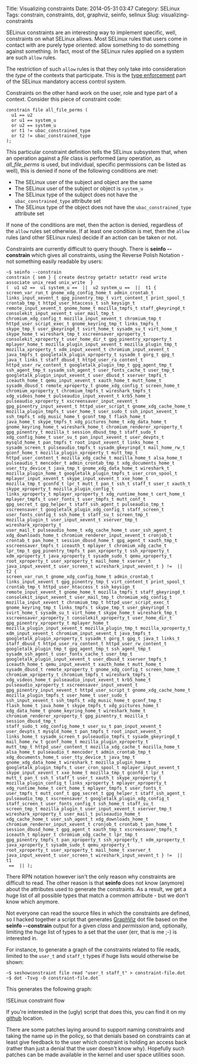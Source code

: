 Title: Visualizing constraints
Date: 2014-05-31 03:47
Category: SELinux
Tags: constrain, constraints, dot, graphviz, seinfo, selinux
Slug: visualizing-constraints

SELinux constraints are an interesting way to implement specific, well,
constraints on what SELinux allows. Most SELinux rules that users come
in contact with are purely type oriented: allow something to do
something against something. In fact, most of the SELinux rules applied
on a system are such `allow` rules.

The restriction of such `allow` rules is that they only take into
consideration the *type* of the contexts that participate. This is the
[type
enforcement](https://wiki.gentoo.org/wiki/SELinux/Type_enforcement) part
of the SELinux mandatory access control system.

Constraints on the other hand work on the user, role and type part of a
context. Consider this piece of constraint code:

    constrain file all_file_perms (
      u1 == u2
      or u1 == system_u
      or u2 == system_u
      or t1 != ubac_constrained_type
      or t2 != ubac_constrained_type
    );

This particular constraint definition tells the SELinux subsystem that,
when an operation against a *file* class is performed (any operation, as
*all\_file\_perms* is used, but individual, specific permissions can be
listed as well), this is denied if none of the following conditions are
met:

-   The SELinux user of the subject and object are the same
-   The SELinux user of the subject or object is `system_u`
-   The SELinux type of the subject does not have the
    `ubac_constrained_type` attribute set
-   The SELinux type of the object does not have the
    `ubac_constrained_type` attribute set

If none of the conditions are met, then the action is denied, regardless
of the `allow` rules set otherwise. If at least one condition is met,
then the `allow` rules (and other SELinux rules) decide if an action can
be taken or not.

Constraints are currently difficult to query though. There is **seinfo
--constrain** which gives all constraints, using the Reverse Polish
Notation - not something easily readable by users:

    ~$ seinfo --constrain
    constrain { sem } { create destroy getattr setattr read write associate unix_read unix_write  } 
    (  u1 u2 ==  u1 system_u ==  ||  u2 system_u ==  ||  t1 { screen_var_run_t gnome_xdg_config_home_t admin_crontab_t 
    links_input_xevent_t gpg_pinentry_tmp_t virt_content_t print_spool_t crontab_tmp_t httpd_user_htaccess_t ssh_keysign_t 
    remote_input_xevent_t gnome_home_t mozilla_tmpfs_t staff_gkeyringd_t consolekit_input_xevent_t user_mail_tmp_t 
    chromium_xdg_config_t mozilla_input_xevent_t chromium_tmp_t httpd_user_script_exec_t gnome_keyring_tmp_t links_tmpfs_t 
    skype_tmp_t user_gkeyringd_t svirt_home_t sysadm_su_t virt_home_t skype_home_t wireshark_tmp_t xscreensaver_xproperty_t 
    consolekit_xproperty_t user_home_dir_t gpg_pinentry_xproperty_t mplayer_home_t mozilla_plugin_input_xevent_t mozilla_plugin_tmp_t 
    mozilla_xproperty_t xdm_input_xevent_t chromium_input_xevent_t java_tmpfs_t googletalk_plugin_xproperty_t sysadm_t gorg_t gpg_t 
    java_t links_t staff_dbusd_t httpd_user_ra_content_t httpd_user_rw_content_t googletalk_plugin_tmp_t gpg_agent_tmp_t 
    ssh_agent_tmp_t sysadm_ssh_agent_t user_fonts_cache_t user_tmp_t googletalk_plugin_input_xevent_t user_dbusd_t xserver_tmpfs_t 
    iceauth_home_t qemu_input_xevent_t xauth_home_t mutt_home_t sysadm_dbusd_t remote_xproperty_t gnome_xdg_config_t screen_home_t 
    chromium_xproperty_t chromium_tmpfs_t wireshark_tmpfs_t xdg_videos_home_t pulseaudio_input_xevent_t krb5_home_t 
    pulseaudio_xproperty_t xscreensaver_input_xevent_t gpg_pinentry_input_xevent_t httpd_user_script_t gnome_xdg_cache_home_t 
    mozilla_plugin_tmpfs_t user_home_t user_sudo_t ssh_input_xevent_t ssh_tmpfs_t xdg_music_home_t gconf_tmp_t flash_home_t 
    java_home_t skype_tmpfs_t xdg_pictures_home_t xdg_data_home_t gnome_keyring_home_t wireshark_home_t chromium_renderer_xproperty_t 
    gpg_pinentry_t mozilla_t session_dbusd_tmp_t staff_sudo_t xdg_config_home_t user_su_t pan_input_xevent_t user_devpts_t 
    mysqld_home_t pan_tmpfs_t root_input_xevent_t links_home_t sysadm_screen_t pulseaudio_tmpfs_t sysadm_gkeyringd_t mail_home_rw_t 
    gconf_home_t mozilla_plugin_xproperty_t mutt_tmp_t httpd_user_content_t mozilla_xdg_cache_t mozilla_home_t alsa_home_t 
    pulseaudio_t mencoder_t admin_crontab_tmp_t xdg_documents_home_t user_tty_device_t java_tmp_t gnome_xdg_data_home_t wireshark_t 
    mozilla_plugin_home_t googletalk_plugin_tmpfs_t user_cron_spool_t mplayer_input_xevent_t skype_input_xevent_t xxe_home_t 
    mozilla_tmp_t gconfd_t lpr_t mutt_t pan_t ssh_t staff_t user_t xauth_t skype_xproperty_t mozilla_plugin_config_t 
    links_xproperty_t mplayer_xproperty_t xdg_runtime_home_t cert_home_t mplayer_tmpfs_t user_fonts_t user_tmpfs_t mutt_conf_t 
    gpg_secret_t gpg_helper_t staff_ssh_agent_t pulseaudio_tmp_t xscreensaver_t googletalk_plugin_xdg_config_t staff_screen_t 
    user_fonts_config_t ssh_home_t staff_su_t screen_tmp_t mozilla_plugin_t user_input_xevent_t xserver_tmp_t wireshark_xproperty_t 
    user_mail_t pulseaudio_home_t xdg_cache_home_t user_ssh_agent_t xdg_downloads_home_t chromium_renderer_input_xevent_t cronjob_t 
    crontab_t pan_home_t session_dbusd_home_t gpg_agent_t xauth_tmp_t xscreensaver_tmpfs_t iceauth_t mplayer_t chromium_xdg_cache_t 
    lpr_tmp_t gpg_pinentry_tmpfs_t pan_xproperty_t ssh_xproperty_t xdm_xproperty_t java_xproperty_t sysadm_sudo_t qemu_xproperty_t 
    root_xproperty_t user_xproperty_t mail_home_t xserver_t java_input_xevent_t user_screen_t wireshark_input_xevent_t } !=  ||  t2 { 
    screen_var_run_t gnome_xdg_config_home_t admin_crontab_t links_input_xevent_t gpg_pinentry_tmp_t virt_content_t print_spool_t 
    crontab_tmp_t httpd_user_htaccess_t ssh_keysign_t remote_input_xevent_t gnome_home_t mozilla_tmpfs_t staff_gkeyringd_t 
    consolekit_input_xevent_t user_mail_tmp_t chromium_xdg_config_t mozilla_input_xevent_t chromium_tmp_t httpd_user_script_exec_t 
    gnome_keyring_tmp_t links_tmpfs_t skype_tmp_t user_gkeyringd_t svirt_home_t sysadm_su_t virt_home_t skype_home_t wireshark_tmp_t 
    xscreensaver_xproperty_t consolekit_xproperty_t user_home_dir_t gpg_pinentry_xproperty_t mplayer_home_t 
    mozilla_plugin_input_xevent_t mozilla_plugin_tmp_t mozilla_xproperty_t xdm_input_xevent_t chromium_input_xevent_t java_tmpfs_t 
    googletalk_plugin_xproperty_t sysadm_t gorg_t gpg_t java_t links_t staff_dbusd_t httpd_user_ra_content_t httpd_user_rw_content_t 
    googletalk_plugin_tmp_t gpg_agent_tmp_t ssh_agent_tmp_t sysadm_ssh_agent_t user_fonts_cache_t user_tmp_t 
    googletalk_plugin_input_xevent_t user_dbusd_t xserver_tmpfs_t iceauth_home_t qemu_input_xevent_t xauth_home_t mutt_home_t 
    sysadm_dbusd_t remote_xproperty_t gnome_xdg_config_t screen_home_t chromium_xproperty_t chromium_tmpfs_t wireshark_tmpfs_t 
    xdg_videos_home_t pulseaudio_input_xevent_t krb5_home_t pulseaudio_xproperty_t xscreensaver_input_xevent_t 
    gpg_pinentry_input_xevent_t httpd_user_script_t gnome_xdg_cache_home_t mozilla_plugin_tmpfs_t user_home_t user_sudo_t 
    ssh_input_xevent_t ssh_tmpfs_t xdg_music_home_t gconf_tmp_t flash_home_t java_home_t skype_tmpfs_t xdg_pictures_home_t 
    xdg_data_home_t gnome_keyring_home_t wireshark_home_t chromium_renderer_xproperty_t gpg_pinentry_t mozilla_t session_dbusd_tmp_t 
    staff_sudo_t xdg_config_home_t user_su_t pan_input_xevent_t user_devpts_t mysqld_home_t pan_tmpfs_t root_input_xevent_t 
    links_home_t sysadm_screen_t pulseaudio_tmpfs_t sysadm_gkeyringd_t mail_home_rw_t gconf_home_t mozilla_plugin_xproperty_t 
    mutt_tmp_t httpd_user_content_t mozilla_xdg_cache_t mozilla_home_t alsa_home_t pulseaudio_t mencoder_t admin_crontab_tmp_t 
    xdg_documents_home_t user_tty_device_t java_tmp_t gnome_xdg_data_home_t wireshark_t mozilla_plugin_home_t 
    googletalk_plugin_tmpfs_t user_cron_spool_t mplayer_input_xevent_t skype_input_xevent_t xxe_home_t mozilla_tmp_t gconfd_t lpr_t 
    mutt_t pan_t ssh_t staff_t user_t xauth_t skype_xproperty_t mozilla_plugin_config_t links_xproperty_t mplayer_xproperty_t 
    xdg_runtime_home_t cert_home_t mplayer_tmpfs_t user_fonts_t user_tmpfs_t mutt_conf_t gpg_secret_t gpg_helper_t staff_ssh_agent_t 
    pulseaudio_tmp_t xscreensaver_t googletalk_plugin_xdg_config_t staff_screen_t user_fonts_config_t ssh_home_t staff_su_t 
    screen_tmp_t mozilla_plugin_t user_input_xevent_t xserver_tmp_t wireshark_xproperty_t user_mail_t pulseaudio_home_t 
    xdg_cache_home_t user_ssh_agent_t xdg_downloads_home_t chromium_renderer_input_xevent_t cronjob_t crontab_t pan_home_t 
    session_dbusd_home_t gpg_agent_t xauth_tmp_t xscreensaver_tmpfs_t iceauth_t mplayer_t chromium_xdg_cache_t lpr_tmp_t 
    gpg_pinentry_tmpfs_t pan_xproperty_t ssh_xproperty_t xdm_xproperty_t java_xproperty_t sysadm_sudo_t qemu_xproperty_t 
    root_xproperty_t user_xproperty_t mail_home_t xserver_t java_input_xevent_t user_screen_t wireshark_input_xevent_t } !=  ||  t1 
     ==  || );

There RPN notation however isn't the only reason why constraints are
difficult to read. The other reason is that **seinfo** does not know
(anymore) about the attributes used to generate the constraints. As a
result, we get a huge list of all possible types that match a common
attribute - but we don't know which anymore.

Not everyone can read the source files in which the constraints are
defined, so I hacked together a script that generates
[GraphViz](http://graphviz.org/) dot file based on the **seinfo
--constrain** output for a given *class* and *permission* and,
optionally, limiting the huge list of types to a set that the user (err,
that is me ;-) is interested in.

For instance, to generate a graph of the constraints related to file
reads, limited to the `user_t` and `staff_t` types if huge lists would
otherwise be shown:

    ~$ seshowconstraint file read "user_t staff_t" > constraint-file.dot
    ~$ dot -Tsvg -O constraint-file.dot

This generates the following graph:

!SELinux constraint flow[](http://dev.gentoo.org/~swift/blog/201405/constraint-flow.svg)

If you're interested in the (ugly) script that does this, you can find
it on my
[github](https://github.com/sjvermeu/small.coding/blob/master/se_scripts/seshowconstraint)
location.

There are some patches laying around to support naming constraints and
taking the name up in the policy, so that denials based on constraints
can at least give feedback to the user which constraint is holding an
access back (rather than just a denial that the user doesn't know why).
Hopefully such patches can be made available in the kernel and user
space utilities soon.
